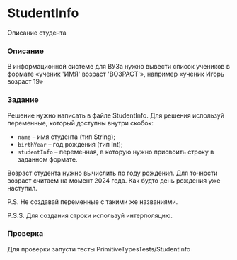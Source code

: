 # StudentInfo

Описание студента

### Описание

В информационной системе для ВУЗа нужно вывести список учеников в формате
«ученик 'ИМЯ' возраст 'ВОЗРАСТ'», например «ученик Игорь возраст 19»

### Задание 

Решение нужно написать в файле StudentInfo. Для решения используй переменные, который доступны внутри скобок: 
- `name` – имя студента (тип String);
- `birthYear` – год рождения (тип Int);
- `studentInfo` – переменная, в которую нужно присвоить строку в заданном формате. 

Возраст студента нужно вычислить по году рождения. Для точности возраст считаем на момент 2024 года. Как будто день рождения уже наступил. 

P.S. Не создавай переменные с такими же названиями. 

P.S.S. Для создания строки используй интерполяцию.   

### Проверка

Для проверки запусти тесты PrimitiveTypesTests/StudentInfo
